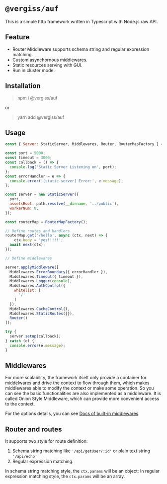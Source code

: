 # `@vergiss/auf`

This is a simple http framework written in Typescript with Node.js raw API.

## Feature

- Router Middleware supports schema string and regular expression matching.
- Custom asynchornous middlewares.
- Static resources serving with GUI.
- Run in cluster mode.

## Installation

> npm i @vergiss/auf

or 

> yarn add @vergiss/auf


## Usage

```js
const { Server: StaticServer, Middlewares, Router, RouterMapFactory } = require('@vergiss/auf');

const port = 5000;
const timeout = 3000;
const callback = () => {
  console.log('Static Server Listening on', port);
};
const errorHandler = e => {
  console.error('[static-server] Error:', e.message);
};

const server = new StaticServer({
  port,
  assetsRoot: path.resolve(__dirname, '../public'),
  workerNum: 8,
});

const routerMap = RouterMapFactory();

// Define routes and handlers
routerMap.get('/hello', async (ctx, next) => {
	ctx.body = 'yes!!!!!';
  await next(ctx);
});

// Define middlewares

server.applyMiddleware([
  Middlewares.ErrorBoundary({ errorHandler }),
  Middlewares.Timeout({ timeout }),
  Middlewares.Logger(console),
  Middlewares.AuthControl({
    whitelist: [
      '/'
    ]
  }),
  Middlewares.CacheControl(),
  Middlewares.StaticRoutes({}),
  Router()
]);

try {
  server.setup(callback);
} catch (e) {
  console.error(e.message);
}
```

## Middlewares

For more scalability, the framework itself only provide a container for middelwares and drive the context to flow through them, which makes middlewares able to modify the context or make some operation. So you can see the basic functionalities are also implemented as a middleware. It is called Onion Style Middleware, which can provide more convenient access to the context.

For the options details, you can see [Docs of built-in middlewares](https://github.com/divasatanica/auf/blob/main/packages/middlewares/README.md).



## Router and routes

It supports two style for route definition:

1. Schema string matching like `'/api/getUser/:id'` or plain text string `'/api/echo'`
2. Regular expression matching.

In schema string matching style, the `ctx.params` will be an object; In regular expression matching style, the `ctx.params` will be an array.